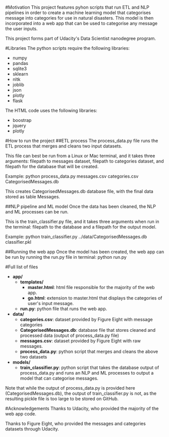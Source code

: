 #Motivation
This project features pyhon scripts that run ETL and NLP pipelines in order to create a machine learning model that categorises message into categories for use in natural disasters. This model is then incorporated into a web app that can be used to categorise any message the user inputs.

This project forms part of Udacity's Data Scientist nanodegree program.


#Libraries
The python scripts require the following libraries:
* numpy
* pandas
* sqlite3
* sklearn
* nltk
* joblib
* json
* plotly
* flask

The HTML code uses the following libraries:
* boostrap
* jquery
* plotly


#How to run the project
##ETL process
The process_data.py file runs the ETL process that merges and cleans two input datasets.

This file can best be run from a Linux or Mac terminal, and it takes three arguments: filepath to messages dataset, filepath to categories dataset, and filepath for the database that will be created.

Example:
  python process_data.py messages.csv categories.csv CategorisedMessages.db

This creates CategorisedMessages.db database file, with the final data stored as table Messages.

##NLP pipeline and ML model
Once the data has been cleaned, the NLP and ML processes can be run.

This is the train_classifier.py file, and it takes three arguments when run in the terminal: filepath to the database and a filepath for the output model.

Example:
  python train_classifier.py ../data/CategorisedMessages.db classifier.pkl

##Running the web app
Once the model has been created, the web app can be run by running the run.py file in terminal:
  python run.py

#Full list of files
* **app/**
  * **templates/**
    * **master.html**: html file responsible for the majority of the web app.
    * **go.html**: extension to master.html that displays the categories of user's input message.
  * **run.py**: python file that runs the web app.
* **data/**
  * **categories.csv**: dataset provided by Figure Eight with message categories
  * **CategorisedMessages.db**: database file that stores cleaned and processed data (output of process_data.py file)
  * **messages.csv**: dataset provided by Figure Eight with raw messages.
  * **process_data.py**: python script that merges and cleans the above two datasets
* **models/**
  * **train_classifier.py**: python script that takes the database output of process_data.py and runs an NLP and ML processes to output a model that can categorise messages.

Note that while the output of process_data.py is provided here (CategorisedMessages.db), the output of train_classifier.py is not, as the resulting pickle file is too large to be stored on GitHub.

#Acknowledgements
Thanks to Udacity, who provided the majority of the web app code.

Thanks to Figure Eight, who provided the messages and categories datasets through Udacity.
